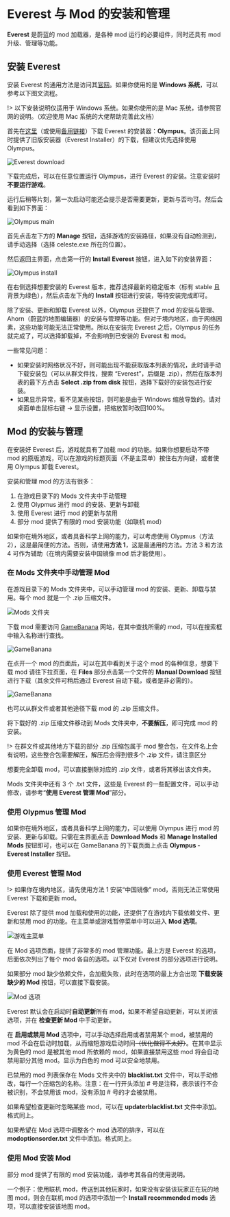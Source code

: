 # Everest 与 Mod 的安装和管理

**Everest** 是蔚蓝的 mod 加载器，是各种 mod 运行的必要组件，同时还具有 mod 升级、管理等功能。

## 安装 Everest

安装 Everest 的通用方法是访问其[官网](https://everestapi.github.io/)。如果你使用的是 **Windows 系统**，可以参考以下图文流程。

!> 以下安装说明仅适用于 Windows 系统。如果你使用的是 Mac 系统，请参照官网的说明。（欢迎使用 Mac 系统的大佬帮助完善此文档）

首先在[这里](https://gamebanana.com/tools/download/6449)（或使用[备用链接](https://github.com/EverestAPI/Olympus/releases)）下载 Everest 的安装器：**Olympus**。该页面上同时提供了旧版安装器（Everest Installer）的下载，但建议优先选择使用 Olympus。

![Everest download](Everest_download.jpg)

下载完成后，可以在任意位置运行 Olympus，进行 Everest 的安装。注意安装时**不要运行游戏**。

运行后稍等片刻，第一次启动可能还会提示是否需要更新，更新与否均可。然后会看到如下界面：

![Olympus main](Olympus_main.jpg)

首先点击左下方的 **Manage** 按钮，选择游戏的安装路径，如果没有自动检测到，请手动选择（选择 celeste.exe 所在的位置）。

然后返回主界面，点击第一行的 **Install Everest** 按钮，进入如下的安装界面：

![Olympus install](Olympus_install.jpg)

在右侧选择想要安装的 Everest 版本，推荐选择最新的稳定版本（标有 stable 且背景为绿色），然后点击左下角的 **Install** 按钮进行安装，等待安装完成即可。

除了安装、更新和卸载 Everest 以外，Olympus 还提供了 mod 的安装与管理、Ahorn（蔚蓝的地图编辑器）的安装与管理等功能。但对于境内地区，由于网络因素，这些功能可能无法正常使用。所以在安装完 Everest 之后，Olympus 的任务就完成了，可以选择卸载掉，不会影响到已安装的 Everest 和 mod。

一些常见问题：

- 如果安装时网络状况不好，则可能出现不能获取版本列表的情况，此时请手动下载安装包（可以从群文件找，搜索 “Everest”，后缀是 .zip），然后在版本列表的最下方点击 **Select .zip from disk** 按钮，选择下载好的安装包进行安装。
- 如果显示异常，看不见某些按钮，则可能是由于 Windows 缩放导致的。请对桌面单击鼠标右键 -> 显示设置，把缩放暂时改回100%。

## Mod 的安装与管理

在安装好 Everest 后，游戏就具有了加载 mod 的功能。如果你想要启动不带 mod 的原版游戏，可以在游戏的标题页面（不是主菜单）按住右方向键，或者使用 Olympus 卸载 Everest。

安装和管理 mod 的方法有很多：

1. 在游戏目录下的 Mods 文件夹中手动管理
2. 使用 Olypmus 进行 mod 的安装、更新与卸载
3. 使用 Everest 进行 mod 的更新与禁用
4. 部分 mod 提供了有限的 mod 安装功能（如联机 mod）

如果你在境外地区，或者具备科学上网的能力，可以考虑使用 Olypmus（方法 2），这是最简便的方法。否则，请使用**方法 1**，这是最通用的方法。方法 3 和方法 4 可作为辅助（在境内需要安装中国镜像 mod 后才能使用）。

### 在 Mods 文件夹中手动管理 Mod

在游戏目录下的 Mods 文件夹中，可以手动管理 mod 的安装、更新、卸载与禁用。每个 mod 就是一个 .zip 压缩文件。

![Mods 文件夹](Mods_folder.jpg)

下载 mod 需要访问 [GameBanana](https://gamebanana.com/games/6460) 网站，在其中查找所需的 mod，可以在搜索框中输入名称进行查找。

![GameBanana](GameBanana_main.jpg)

在点开一个 mod 的页面后，可以在其中看到关于这个 mod 的各种信息，想要下载 mod 请往下拉页面，在 **Files** 部分点击第一个文件的 **Manual Download** 按钮进行下载（其余文件可稍后通过 Everest 自动下载，或者是非必需的）。

![GameBanana](GameBanana_download.jpg)

也可以从群文件或者其他途径下载 mod 的 .zip 压缩文件。

将下载好的 .zip 压缩文件移动到 Mods 文件夹中，**不要解压**，即可完成 mod 的安装。

!> 在群文件或其他地方下载的部分 .zip 压缩包属于 mod 整合包，在文件名上会有说明，这些整合包需要解压，解压后会得到很多个 .zip 文件，请注意区分

想要完全卸载 mod，可以直接删除对应的 .zip 文件，或者将其移出该文件夹。

Mods 文件夹中还有 3 个 .txt 文件，这些是 Everest 的一些配置文件，可以手动修改，请参考“**使用 Everest 管理 Mod**”部分。

### 使用 Olypmus 管理 Mod

如果你在境外地区，或者具备科学上网的能力，可以使用 Olympus 进行 mod 的安装、更新与卸载。只需在主界面点击 **Download Mods** 和 **Manage Installed Mods** 按钮即可，也可以在 GameBanana 的下载页面上点击 **Olympus - Everest Installer** 按钮。

### 使用 Everest 管理 Mod

!> 如果你在境内地区，请先使用方法 1 安装“中国镜像” mod，否则无法正常使用 Everest 下载和更新 mod。

Everest 除了提供 mod 加载和使用的功能，还提供了在游戏内下载依赖文件、更新和禁用 mod 的功能。在主菜单或游戏暂停菜单中可以进入 **Mod 选项**。

![游戏主菜单](Celeste_menu.jpg)

在 Mod 选项页面，提供了非常多的 mod 管理功能。最上方是 Everest 的选项，后面依次列出了每个 mod 各自的选项。以下仅对 Everest 的部分选项进行说明。

如果部分 mod 缺少依赖文件，会加载失败，此时在选项的最上方会出现 **下载安装缺少的 Mod** 按钮，可以直接下载安装。

![Mod 选项](Everest_menu.jpg)

Everest 默认会在启动时**自动更新**所有 mod，如果不希望自动更新，可以关闭该选项，并在 **检查更新 Mod** 中手动更新。

在 **启用或禁用 Mod** 选项中，可以手动选择启用或者禁用某个 mod，被禁用的 mod 不会在启动时加载，从而缩短游戏启动时间~~（优化做得不太好）~~。在其中显示为黄色的 mod 是被其他 mod 所依赖的 mod，如果直接禁用这些 mod 将会自动禁用部分其他 mod。显示为白色的 mod 可以安全地禁用。

已禁用的 mod 列表保存在 Mods 文件夹中的 **blacklist.txt** 文件中，可以手动修改，每行一个压缩包的名称。注意：在一行开头添加 # 号是注释，表示该行不会被识别，不会禁用该 mod，没有添加 # 号的才会被禁用。

如果希望检查更新时忽略某些 mod，可以在 **updaterblacklist.txt** 文件中添加。格式同上。

如果希望在 Mod 选项中调整各个 mod 选项的排序，可以在 **modoptionsorder.txt** 文件中添加。格式同上。

### 使用 Mod 安装 Mod

部分 mod 提供了有限的 mod 安装功能，请参考其各自的使用说明。

一个例子：使用联机 mod，传送到其他玩家时，如果没有安装该玩家正在玩的地图 mod，则会在联机 mod 的选项中添加一个 **Install recommended mods** 选项，可以直接安装该地图 mod。
